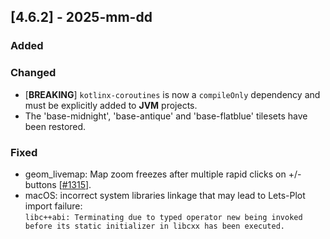 ## [4.6.2] - 2025-mm-dd

### Added

### Changed

- [**BREAKING**] `kotlinx-coroutines` is now a `compileOnly` dependency and must be explicitly added to **JVM** projects.
- The 'base-midnight', 'base-antique' and 'base-flatblue' tilesets have been restored.

### Fixed

- geom_livemap: Map zoom freezes after multiple rapid clicks on +/- buttons [[#1315](https://github.com/JetBrains/lets-plot/issues/1315)].
- macOS: incorrect system libraries linkage that may lead to Lets-Plot import failure:<br>
  ```libc++abi: Terminating due to typed operator new being invoked before its static initializer in libcxx has been executed.```

